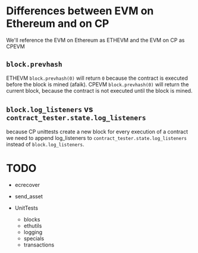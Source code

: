 Differences between EVM on Ethereum and on CP
=============================================
We'll reference the EVM on Ethereum as ETHEVM and the EVM on CP as CPEVM

`block.prevhash`
----------------
ETHEVM `block.prevhash(0)` will return `0` because the contract is executed before the block is mined (afaik).
CPEVM `block.prevhash(0)` will return the current block, because the contract is not executed until the block is mined.

`block.log_listeners` vs `contract_tester.state.log_listeners`
--------------------------------------------------------------
because CP unittests create a new block for every execution of a contract
we need to append log_listeners to `contract_tester.state.log_listeners` instead of `block.log_listeners`.

TODO
====
 - ecrecover
 - send_asset

 - UnitTests
   - blocks
   - ethutils
   - logging
   - specials
   - transactions
